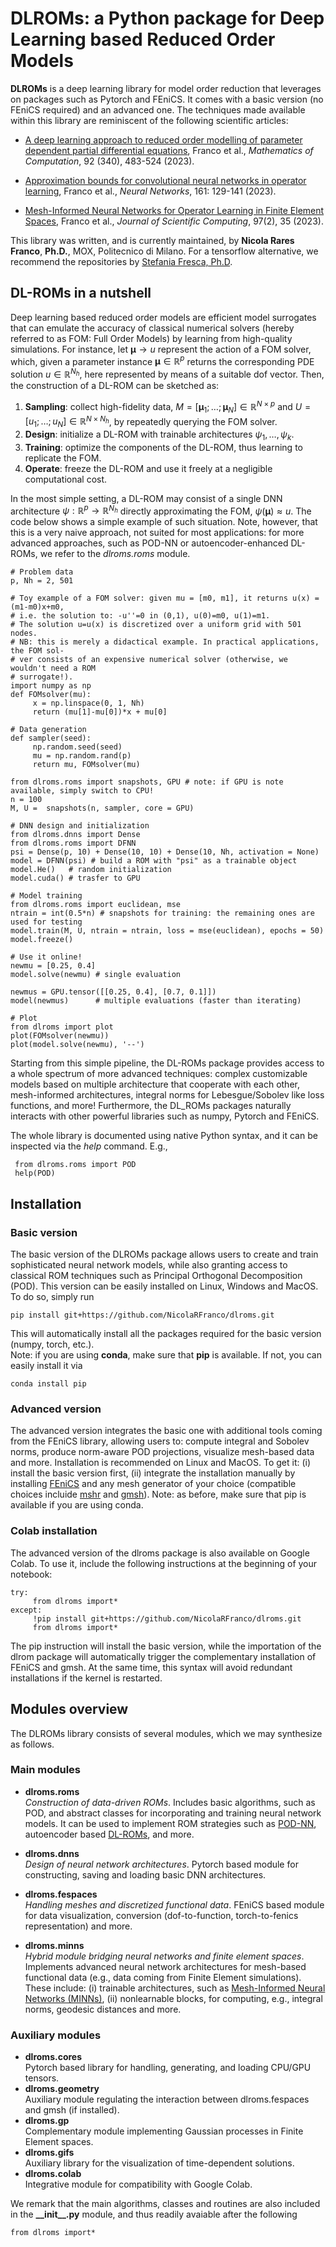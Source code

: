 # DLROMs: a Python package for Deep Learning based Reduced Order Models


**DLROMs** is a deep learning library for model order reduction that leverages on packages such as Pytorch and FEniCS. It comes with a basic version (no FEniCS required) and an advanced one. The techniques made available within this library are reminiscent of the following scientific articles: 

- [A deep learning approach to reduced order modelling of parameter dependent partial differential equations](https://doi.org/10.1090/mcom/3781), Franco et al., *Mathematics of Computation*, 92 (340), 483-524 (2023).
     
- [Approximation bounds for convolutional neural networks in operator learning](https://doi.org/10.1016/j.neunet.2023.01.029), Franco et al., *Neural Networks*, 161: 129-141 (2023).
     
- [Mesh-Informed Neural Networks for Operator Learning in Finite Element Spaces](https://doi.org/10.1007/s10915-023-02331-1), Franco et al., *Journal of Scientific Computing*, 97(2), 35 (2023).

This library was written, and is currently maintained, by **Nicola Rares Franco**, **Ph.D.**, MOX, Politecnico di Milano. For a tensorflow alternative, we recommend the repositories by [Stefania Fresca, Ph.D](https://github.com/stefaniafresca).


## DL-ROMs in a nutshell

Deep learning based reduced order models are efficient model surrogates that can emulate the accuracy of classical numerical solvers (hereby referred to as FOM: Full Order Models) by learning from high-quality simulations. For instance, let $\boldsymbol{\mu}\to u$ represent the action of a FOM solver, which, given a parameter instance $\boldsymbol{\mu}\in\mathbb{R}^{p}$ returns the corresponding PDE solution $u\in\mathbb{R}^{N_{h}}$, here represented by means of a suitable dof vector. Then, the construction of a DL-ROM can be sketched as:

1. **Sampling**: collect high-fidelity data, $`M=[\boldsymbol{\mu}_{1};\dots;\boldsymbol{\mu}_{N}]\in\mathbb{R}^{N\times p}`$ and $`U=[u_{1};\dots;u_{N}]\in\mathbb{R}^{N\times N_{h}}`$, by repeatedly querying the FOM solver.
2. **Design**: initialize a DL-ROM with trainable architectures $\psi_{1},\dots,\psi_{k}$.
3. **Training**: optimize the components of the DL-ROM, thus learning to replicate the FOM.
4. **Operate**: freeze the DL-ROM and use it freely at a negligible computational cost.

In the most simple setting, a DL-ROM may consist of a single DNN architecture $\psi:\mathbb{R}^{p}\to\mathbb{R}^{N_{h}}$ directly approximating the FOM, $\psi(\boldsymbol{\mu})\approx u$. The code below shows a simple example of such situation. Note, however, that this is a very naive approach, not suited for most applications: for more advanced approaches, such as POD-NN or autoencoder-enhanced DL-ROMs, we refer to the *dlroms.roms* module.

    # Problem data
    p, Nh = 2, 501

    # Toy example of a FOM solver: given mu = [m0, m1], it returns u(x) = (m1-m0)x+m0, 
    # i.e. the solution to: -u''=0 in (0,1), u(0)=m0, u(1)=m1. 
    # The solution u=u(x) is discretized over a uniform grid with 501 nodes.
    # NB: this is merely a didactical example. In practical applications, the FOM sol-
    # ver consists of an expensive numerical solver (otherwise, we wouldn't need a ROM
    # surrogate!).
    import numpy as np
    def FOMsolver(mu):
         x = np.linspace(0, 1, Nh)
         return (mu[1]-mu[0])*x + mu[0]

    # Data generation
    def sampler(seed):
         np.random.seed(seed)
         mu = np.random.rand(p)
         return mu, FOMsolver(mu)

    from dlroms.roms import snapshots, GPU # note: if GPU is note available, simply switch to CPU!
    n = 100
    M, U =  snapshots(n, sampler, core = GPU) 

    # DNN design and initialization
    from dlroms.dnns import Dense
    from dlroms.roms import DFNN
    psi = Dense(p, 10) + Dense(10, 10) + Dense(10, Nh, activation = None)
    model = DFNN(psi) # build a ROM with "psi" as a trainable object
    model.He()   # random initialization
    model.cuda() # trasfer to GPU

    # Model training
    from dlroms.roms import euclidean, mse
    ntrain = int(0.5*n) # snapshots for training: the remaining ones are used for testing
    model.train(M, U, ntrain = ntrain, loss = mse(euclidean), epochs = 50)
    model.freeze()

    # Use it online!
    newmu = [0.25, 0.4]
    model.solve(newmu) # single evaluation

    newmus = GPU.tensor([[0.25, 0.4], [0.7, 0.1]])
    model(newmus)      # multiple evaluations (faster than iterating)

    # Plot
    from dlroms import plot
    plot(FOMsolver(newmu))
    plot(model.solve(newmu), '--')

Starting from this simple pipeline, the DL-ROMs package provides access to a whole spectrum of more advanced techniques: complex customizable models based on multiple architecture that cooperate with each other, mesh-informed architectures, integral norms for Lebesgue/Sobolev like loss functions, and more! Furthermore, the DL_ROMs packages naturally interacts with other powerful libraries such as numpy, Pytorch and FEniCS.

The whole library is documented using native Python syntax, and it can be inspected via the *help* command. E.g.,

     from dlroms.roms import POD
     help(POD)


## Installation
### Basic version
The basic version of the DLROMs package allows users to create and train sophisticated neural network models, while also granting access to classical ROM techniques such as Principal Orthogonal Decomposition (POD). This version can be easily installed on Linux, Windows and MacOS. To do so, simply run

    pip install git+https://github.com/NicolaRFranco/dlroms.git

This will automatically install all the packages required for the basic version (numpy, torch, etc.). </br>
Note: if you are using **conda**, make sure that **pip** is available. If not, you can easily install it via

    conda install pip

### Advanced version
The advanced version integrates the basic one with additional tools coming from the FEniCS library, allowing users to: compute integral and Sobolev norms, produce norm-aware POD projections, visualize mesh-based data and more. Installation is recommended on Linux and MacOS. To get it: (i) install the basic version first, (ii) integrate the installation manually by installing [FEniCS](https://fenicsproject.org/) and any mesh generator of your choice (compatible choices incluide [mshr](https://anaconda.org/conda-forge/mshr) and [gmsh](https://anaconda.org/conda-forge/gmsh)). Note: as before, make sure that pip is available if you are using conda.

### Colab installation
The advanced version of the dlroms package is also available on Google Colab. To use it, include the following instructions at the beginning of your notebook:

    try:
         from dlroms import*
    except:
         !pip install git+https://github.com/NicolaRFranco/dlroms.git
         from dlroms import*
    
The pip instruction will install the basic version, while the importation of the dlrom package will automatically trigger the complementary installation of FEniCS and gmsh. At the same time, this syntax will avoid redundant installations if the kernel is restarted.



## Modules overview
The DLROMs library consists of several modules, which we may synthesize as follows.

### Main modules
* **dlroms.roms**</br> *Construction of data-driven ROMs*. Includes basic algorithms, such as POD, and abstract classes for incorporating and training neural network models. It can be used to implement ROM strategies such as [POD-NN](https://doi.org/10.1016/j.jcp.2018.02.037), autoencoder based [DL-ROMs](https://doi.org/10.1090/mcom/3781), and more.
  
* **dlroms.dnns**</br> *Design of neural network architectures*. Pytorch based module for constructing, saving and loading basic DNN architectures.
  
* **dlroms.fespaces**</br> *Handling meshes and discretized functional data*. FEniCS based module for data visualization, conversion (dof-to-function, torch-to-fenics representation) and more.
  
* **dlroms.minns**</br> *Hybrid module bridging neural networks and finite element spaces*. Implements advanced neural network architectures for mesh-based functional data (e.g., data coming from Finite Element simulations). These include: (i) trainable architectures, such as [Mesh-Informed Neural Networks (MINNs)](https://doi.org/10.1007/s10915-023-02331-1), (ii) nonlearnable blocks, for computing, e.g., integral norms, geodesic distances and more.

### Auxiliary modules
* **dlroms.cores**</br> Pytorch based library for handling, generating, and loading CPU/GPU tensors.
* **dlroms.geometry**</br> Auxiliary module regulating the interaction between dlroms.fespaces and gmsh (if installed).
* **dlroms.gp**</br> Complementary module implementing Gaussian processes in Finite Element spaces.
* **dlroms.gifs**</br> Auxiliary library for the visualization of time-dependent solutions.
* **dlroms.colab**</br> Integrative module for compatibility with Google Colab.
  
We remark that the main algorithms, classes and routines are also included in the **\_\_init\_\_.py** module, and thus readily avaiable after the following

    from dlroms import*
